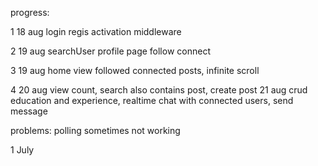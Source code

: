 progress:

1
18 aug
login regis activation middleware

2
19 aug
searchUser profile page follow connect


3
19 aug
home view followed connected posts, infinite scroll

4
20 aug
view count, search also contains post, create post 
21 aug
crud education and experience, realtime chat with connected users, send message


problems:
polling sometimes not working



1 July
